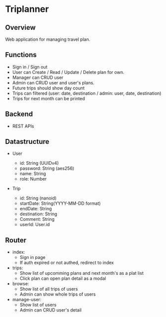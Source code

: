 # Triplanner

## Overview
Web application for managing travel plan. 

## Functions
- Sign in / Sign out
- User can Create / Read / Update / Delete plan for own.
- Manager can CRUD user
- Admin can CRUD user and user's plans.
- Future trips should show day count
- Trips can filtered (user: date, destination / admin: user, date, destination)
- Trips for next month can be printed

## Backend
- REST APIs

## Datastructure
- User
  - id: String (UUIDv4)
  - password: String (aes256)
  - name: String
  - role: Number

- Trip
  - id: String (nanoid)
  - startDate: String(YYYY-MM-DD format)
  - endDate: String
  - destination: String
  - Comment: String
  - userId: User.id

## Router
- index:
  - Sign in page
  - If auth expired or not authed, redirect to index
- trips:
  - Show list of upcomming plans and next month's as a plat list
  - Click plan can open plan detail as a modal
- browse:
  - Show list of all trips of users
  - Admin can show whole trips of users
- manage-user:
  - Show list of users
  - Admin can CRUD user's detail



